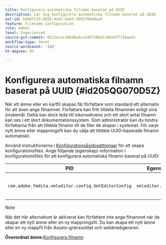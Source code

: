 ```yaml
---
title: Konfigurera automatiska filnamn baserat på UUID
description: Lär dig konfigurera automatiska filnamn baserat på UUID
exl-id: bdbdf119-b928-4ed2-bab3-d99370da8aa9
feature: Filename Configuration
role: Admin
level: Experienced
source-git-commit: 0513ecac38840a4cc649758bd1180edff1f8aed1
workflow-type: tm+mt
source-wordcount: '193'
ht-degree: 0%

---
```


# Konfigurera automatiska filnamn baserat på UUID {#id205QG070D5Z}

När ett ämne eller en kartfil skapas får författare som standard ett alternativ för att även ange filnamnet. Författare kan fritt tilldela filnamnen enligt sina önskemål. Detta kan dock leda till inkonsekvens och ett stort antal filnamn kan ses i ett stort dokumentationssystem. Som administratör kan du hindra författarna från att tilldela filnamn till de filer de skapar i systemet. För varje nytt ämne eller mappningsfil kan du välja att tilldela UUID-baserade filnamn automatiskt.

Använd instruktionerna i [Konfigurationsåsidosättningar](download-install-additional-config-override.md#) för att skapa konfigurationsfilen. Ange följande \(egenskap\)-information i konfigurationsfilen för att konfigurera automatiska filnamn baserat på UUID:

| PID | Egenskapsnyckel | Egenskapsvärde |
|---|------------|--------------|
| `com.adobe.fmdita.xmleditor.config.XmlEditorConfig` | `xmleditor.uniquefilenames` | Boolean \(true/false\).<br> **Standardvärde**: false |

>[!NOTE]
>
> När det här alternativet är aktiverat kan författare inte ange filnamnet när de skapar ett nytt ämne eller en ny mappningsfil. Du kan skapa ett nytt ämne eller en ny mappfil från Assets-gränssnittet och webbredigeraren.

**Överordnat ämne:**&#x200B;[&#x200B; Konfigurera filnamn](conf-file-names.md)
